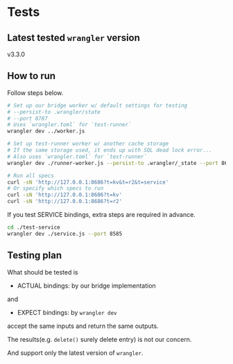 # Tests

## Latest tested `wrangler` version

v3.3.0

## How to run

Follow steps below.

```sh
# Set up our bridge worker w/ default settings for testing
# --persist-to .wrangler/state
# --port 8787
# Uses `wrangler.toml` for `test-runner`
wrangler dev ../worker.js

# Set up test-runner worker w/ another cache storage
# If the same storage used, it ends up with SQL dead lock error...
# Also uses `wrangler.toml` for `test-runner`
wrangler dev ./runner-worker.js --persist-to .wrangler/_state --port 8686

# Run all specs
curl -sN 'http://127.0.0.1:8686?t=kv&t=r2&t=service'
# Or specify which specs to run
curl -sN 'http://127.0.0.1:8686?t=kv'
curl -sN 'http://127.0.0.1:8686?t=r2'
```

If you test SERVICE bindings, extra steps are required in advance.

```sh
cd ./test-service
wrangler dev ./service.js --port 8585
```

## Testing plan

What should be tested is

- ACTUAL bindings: by our bridge implementation

and

- EXPECT bindings: by `wrangler dev`

accept the same inputs and return the same outputs.

The results(e.g. `delete()` surely delete entry) is not our concern.

And support only the latest version of `wrangler`.
